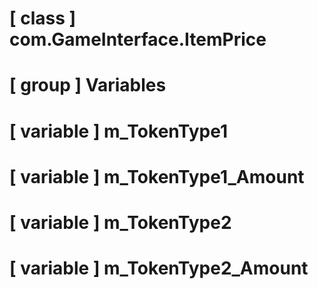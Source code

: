 # [ class ] com.GameInterface.ItemPrice

# [ group ] Variables

# [ variable ] m_TokenType1

# [ variable ] m_TokenType1_Amount

# [ variable ] m_TokenType2

# [ variable ] m_TokenType2_Amount

